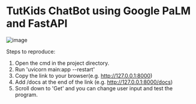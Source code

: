 # TutKids ChatBot using Google PaLM and FastAPI 
![image](https://github.com/wannasleepforlong/TutKids-ChatBot-using-Google-PaLM-and-FastAPI/assets/109717763/2fdc3318-d595-4b0f-bf1c-78e12be3b6e3)

Steps to reproduce:
1. Open the cmd in the project directory.
2. Run 'uvicorn main:app --restart'
3. Copy the link to your browser(e.g. http://127.0.0.1:8000)
4. Add /docs at the end of the link (e.g. http://127.0.0.1:8000/docs)
5. Scroll down to 'Get' and you can change user input and test the program.
